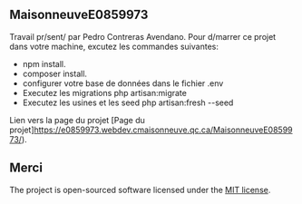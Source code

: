 
## MaisonneuveE0859973

Travail pr/sent/ par Pedro Contreras Avendano.
Pour d/marrer ce projet dans votre machine, excutez les commandes suivantes:

- npm install.
- composer install.
- configurer votre base de données dans le fichier .env
- Executez les migrations php artisan:migrate
- Executez les usines et les seed php artisan:fresh --seed

Lien vers la page du projet
[Page du projet]https://e0859973.webdev.cmaisonneuve.qc.ca/MaisonneuveE0859973/).

## Merci


The project is open-sourced software licensed under the [MIT license](https://opensource.org/licenses/MIT).
